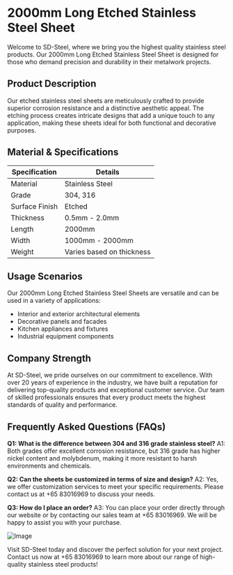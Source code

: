 # 2000mm Long Etched Stainless Steel Sheet

Welcome to SD-Steel, where we bring you the highest quality stainless steel products. Our 2000mm Long Etched Stainless Steel Sheet is designed for those who demand precision and durability in their metalwork projects. 

## Product Description
Our etched stainless steel sheets are meticulously crafted to provide superior corrosion resistance and a distinctive aesthetic appeal. The etching process creates intricate designs that add a unique touch to any application, making these sheets ideal for both functional and decorative purposes.

## Material & Specifications
| Specification | Details |
|---------------|---------|
| Material      | Stainless Steel |
| Grade         | 304, 316 |
| Surface Finish| Etched |
| Thickness     | 0.5mm - 2.0mm |
| Length        | 2000mm |
| Width         | 1000mm - 2000mm |
| Weight        | Varies based on thickness |

## Usage Scenarios
Our 2000mm Long Etched Stainless Steel Sheets are versatile and can be used in a variety of applications:
- Interior and exterior architectural elements
- Decorative panels and facades
- Kitchen appliances and fixtures
- Industrial equipment components

## Company Strength
At SD-Steel, we pride ourselves on our commitment to excellence. With over 20 years of experience in the industry, we have built a reputation for delivering top-quality products and exceptional customer service. Our team of skilled professionals ensures that every product meets the highest standards of quality and performance.

## Frequently Asked Questions (FAQs)
**Q1: What is the difference between 304 and 316 grade stainless steel?**
A1: Both grades offer excellent corrosion resistance, but 316 grade has higher nickel content and molybdenum, making it more resistant to harsh environments and chemicals.

**Q2: Can the sheets be customized in terms of size and design?**
A2: Yes, we offer customization services to meet your specific requirements. Please contact us at +65 83016969 to discuss your needs.

**Q3: How do I place an order?**
A3: You can place your order directly through our website or by contacting our sales team at +65 83016969. We will be happy to assist you with your purchase.

![Image](https://github.com/user-attachments/assets/2567258e-e124-4816-932d-1809bd27ef0b)

Visit SD-Steel today and discover the perfect solution for your next project. Contact us now at +65 83016969 to learn more about our range of high-quality stainless steel products!